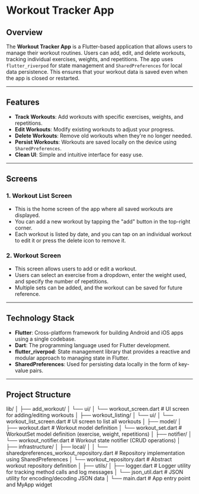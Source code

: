 # Workout Tracker App

## Overview

The **Workout Tracker App** is a Flutter-based application that allows users to manage their workout routines. Users can add, edit, and delete workouts, tracking individual exercises, weights, and repetitions. The app uses `flutter_riverpod` for state management and `SharedPreferences` for local data persistence. This ensures that your workout data is saved even when the app is closed or restarted.

---

## Features

- **Track Workouts**: Add workouts with specific exercises, weights, and repetitions.
- **Edit Workouts**: Modify existing workouts to adjust your progress.
- **Delete Workouts**: Remove old workouts when they're no longer needed.
- **Persist Workouts**: Workouts are saved locally on the device using `SharedPreferences`.
- **Clean UI**: Simple and intuitive interface for easy use.

---

## Screens

### 1. **Workout List Screen**
- This is the home screen of the app where all saved workouts are displayed.
- You can add a new workout by tapping the "add" button in the top-right corner.
- Each workout is listed by date, and you can tap on an individual workout to edit it or press the delete icon to remove it.

### 2. **Workout Screen**
- This screen allows users to add or edit a workout.
- Users can select an exercise from a dropdown, enter the weight used, and specify the number of repetitions.
- Multiple sets can be added, and the workout can be saved for future reference.

---

## Technology Stack

- **Flutter**: Cross-platform framework for building Android and iOS apps using a single codebase.
- **Dart**: The programming language used for Flutter development.
- **flutter_riverpod**: State management library that provides a reactive and modular approach to managing state in Flutter.
- **SharedPreferences**: Used for persisting data locally in the form of key-value pairs.

---

## Project Structure

lib/
│
├── add_workout/
│   └── ui/
│       └── workout_screen.dart                # UI screen for adding/editing workouts
│
├── workout_listing/
│   └── ui/
│       └── workout_list_screen.dart           # UI screen to list all workouts
│
├── model/
│   ├── workout.dart                           # Workout model definition
│   └── workout_set.dart                       # WorkoutSet model definition (exercise, weight, repetitions)
│
├── notifier/
│   └── workout_notifier.dart                  # Workout state notifier (CRUD operations)
│
├── infrastructure/
│   ├── local/
│   │   └── sharedpreferences_workout_repository.dart   # Repository implementation using SharedPreferences
│   └── workout_repository.dart                # Abstract workout repository definition
│
├── utils/
│   ├── logger.dart                            # Logger utility for tracking method calls and log messages
│   └── json_util.dart                         # JSON utility for encoding/decoding JSON data
│
└── main.dart                                  # App entry point and MyApp widget
